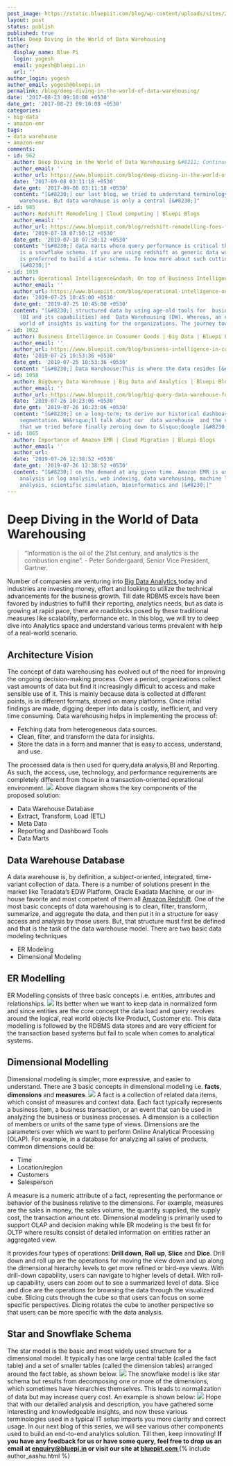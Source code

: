 ```yaml
---
post_image: https://static.bluepiit.com/blog/wp-content/uploads/sites/2/2017/08/Blog-DataWarehouse.jpg
layout: post
status: publish
published: true
title: Deep Diving in the World of Data Warehousing
author:
  display_name: Blue Pi
  login: yogesh
  email: yogesh@bluepi.in
  url: ''
author_login: yogesh
author_email: yogesh@bluepi.in
permalink: /blog/deep-diving-in-the-world-of-data-warehousing/
date: '2017-08-23 09:10:08 +0530'
date_gmt: '2017-08-23 09:10:08 +0530'
categories:
- big-data
- amazon-emr
tags:
- data warehouse
- amazon-emr
comments:
- id: 962
  author: Deep Diving in the World of Data Warehousing &#8211; Continued..
  author_email: ''
  author_url: https://www.bluepiit.com/blog/deep-diving-in-the-world-of-data-warehousing-continued/
  date: '2017-09-08 03:11:18 +0530'
  date_gmt: '2017-09-08 03:11:18 +0530'
  content: "[&#8230;] our last blog, we tried to understand terminology around data
    warehouse. But data warehouse is only a central [&#8230;]"
- id: 985
  author: Redshift Remodeling | Cloud computing | Bluepi Blogs
  author_email: ''
  author_url: https://www.bluepiit.com/blog/redshift-remodelling-foes-friends-and-dimensions/
  date: '2019-07-18 07:50:12 +0530'
  date_gmt: '2019-07-18 07:50:12 +0530'
  content: "[&#8230;] data marts where query performance is critical the right choice
    is a snowflake schema. if you are using redshift as generic data warehouse it
    is preferred to build a star schema. To know more about such cutting-edge technology,
    [&#8230;]"
- id: 1019
  author: Operational Intelligence&ndash; On top of Business Intelligence | Bluepi
  author_email: ''
  author_url: https://www.bluepiit.com/blog/operational-intelligence-on-top-of-the-business-intelligence/
  date: '2019-07-25 10:45:00 +0530'
  date_gmt: '2019-07-25 10:45:00 +0530'
  content: "[&#8230;] structured data by using age-old tools for  business intelligence
    (BI and its capabilities) and  Data Warehousing (DW). Whereas, an entirely new
    world of insights is waiting for the organizations. The journey towards [&#8230;]"
- id: 1022
  author: Business Intelligence in Consumer Goods | Big Data | Bluepi Blogs
  author_email: ''
  author_url: https://www.bluepiit.com/blog/business-intelligence-in-consumer-goods/
  date: '2019-07-25 10:53:36 +0530'
  date_gmt: '2019-07-25 10:53:36 +0530'
  content: "[&#8230;] Data Warehouse:This is where the data resides [&#8230;]"
- id: 1058
  author: BigQuery Data Warehouse | Big Data and Analytics | Bluepi Blogs
  author_email: ''
  author_url: https://www.bluepiit.com/blog/big-query-data-warehouse-for-pistats/
  date: '2019-07-26 10:23:06 +0530'
  date_gmt: '2019-07-26 10:23:06 +0530'
  content: "[&#8230;] on a long-term; to derive our historical dashboards with user
    segmentation. We&rsquo;ll talk about our  data warehouse  and the various alternatives
    that we tried before finally zeroing down to &lsquo;Google [&#8230;]"
- id: 1065
  author: Importance of Amazon EMR | Cloud Migration | Bluepi Blogs
  author_email: ''
  author_url: 
  date: '2019-07-26 12:38:52 +0530'
  date_gmt: '2019-07-26 12:38:52 +0530'
  content: "[&#8230;] on the demand at any given time. Amazon EMR is used for data
    analysis in log analysis, web indexing, data warehousing, machine learning, financial
    analysis, scientific simulation, bioinformatics and [&#8230;]"
---
```

# Deep Diving in the World of Data Warehousing
<blockquote>&ldquo;Information is the oil of the 21st century, and analytics is the combustion engine&rdquo;. - Peter Sondergaard, Senior Vice President, Gartner.</blockquote>
Number of companies are venturing into <a href="https://www.bluepiit.com/big-data">Big Data Analytics </a> today and industries are investing money, effort and looking to utilize the technical advancements for the business growth.
Till date RDBMS excels have been favored by industries to fulfill their reporting, analytics needs, but as data is growing at rapid pace, there are roadblocks posed by these traditional measures like scalability, performance etc.
In this blog, we will try to deep dive into Analytics space and understand various terms prevalent with help of a real-world scenario.

## Architecture Vision
The concept of data warehousing has evolved out of the need for improving the ongoing decision-making process. Over a period, organizations collect vast amounts of data but find it increasingly difficult to access and make sensible use of it. This is mainly because data is collected at different points, is in different formats, stored on many platforms. Once initial findings are made, digging deeper into data is costly, inefficient, and very time consuming.
Data warehousing helps in implementing the process of:

+ Fetching data from heterogeneous data sources.
+ Clean, filter, and transform the data for insights.
+ Store the data in a form and manner that is easy to access, understand, and use.

The processed data is then used for query,data analysis,BI and Reporting. As such, the access, use, technology, and performance requirements are completely different from those in a transaction-oriented operational environment.
<img class="blog_image_size" src="https://dhh0yoio3ikfv.cloudfront.net/blog/wp-content/uploads/sites/2/2017/08/diagram-1.png" />
Above diagram shows the key components of the proposed solution:

+ Data Warehouse Database
+ Extract, Transform, Load (ETL)
+ Meta Data
+ Reporting and Dashboard Tools
+ Data Marts

## Data Warehouse Database
A data warehouse is, by definition, a subject-oriented, integrated, time-variant collection of data.
There is a number of solutions present in the market like Teradata&rsquo;s EDW Platform, Oracle Exadata Machine, or our in-house favorite and most competent of them all <a href="https://www.bluepiit.com/blog/redshift-remodelling-foes-friends-and-dimensions/" target="_blank" rel="noopener noreferrer">Amazon Redshift</a>.
One of the most basic concepts of data warehousing is to clean, filter, transform, summarize, and aggregate the data, and then put it in a structure for easy access and analysis by those users. But, that structure must first be defined and that is the task of the data warehouse model.
There are two basic data modeling techniques

+ ER Modeling
+ Dimensional Modeling

## ER Modelling
ER Modelling consists of three basic concepts i.e. entities, attributes and relationships.
<img class="blog_image_size" src="https://dhh0yoio3ikfv.cloudfront.net/blog/wp-content/uploads/sites/2/2017/08/diagram-2.png" />
Its better when we want to keep data in normalized form and since entities are the core concept the data load and query revolves around the logical, real world objects like Product, Customer etc. 
This data modelling is followed by the RDBMS data stores and are very efficient for the transaction based systems but fail to scale when comes to analytical systems.

## Dimensional Modelling
Dimensional modeling is simpler, more expressive, and easier to understand. There are 3 basic concepts in dimensional modeling i.e. **facts**, **dimensions** and **measures**.
<img class="blog_image_size" src="https://dhh0yoio3ikfv.cloudfront.net/blog/wp-content/uploads/sites/2/2017/08/diagramme_datawarehouse.png" />
A fact is a collection of related data items, which consist of measures and context data. Each fact typically represents a business item, a business transaction, or an event that can be used in analyzing the business or business processes.
A dimension is a collection of members or units of the same type of views. Dimensions are the parameters over which we want to perform Online Analytical Processing (OLAP). For example, in a database for analyzing all sales of products, common dimensions could be:

+ Time
+ Location/region
+ Customers
+ Salesperson

A measure is a numeric attribute of a fact, representing the performance or behavior of the business relative to the dimensions. For example, measures are the sales in money, the sales volume, the quantity supplied, the supply cost, the transaction amount etc.
Dimensional modeling is primarily used to support OLAP and decision making while ER modeling is the best fit for OLTP where results consist of detailed information on entities rather an aggregated view.

It provides four types of operations: **Drill down**, **Roll up**, **Slice** and **Dice**.
Drill down and roll up are the operations for moving the view down and up along the dimensional hierarchy levels to get more refined or bird-eye views. With drill-down capability, users can navigate to higher levels of detail. With roll-up capability, users can zoom out to see a summarized level of data.
Slice and dice are the operations for browsing the data through the visualized cube. Slicing cuts through the cube so that users can focus on some specific perspectives. Dicing rotates the cube to another perspective so that users can be more specific with the data analysis.
## Star and Snowflake Schema
The star model is the basic and most widely used structure for a dimensional model. It typically has one large central table (called the fact table) and a set of smaller tables (called the dimension tables) arranged around the fact table, as shown below.
<img class="blog_image_size" src="https://dhh0yoio3ikfv.cloudfront.net/blog/wp-content/uploads/sites/2/2017/08/diagram-3.png" />
The snowflake model is like star schema but results from decomposing one or more of the dimensions, which sometimes have hierarchies themselves. This leads to normalization of data but may increase query cost. An example is shown below:
<img class="blog_image_size" src="https://dhh0yoio3ikfv.cloudfront.net/blog/wp-content/uploads/sites/2/2017/08/diagram-4-1024x557.png" />
Hope that with our detailed analysis and description, you have gathered some interesting and knowledgeable insights, and now these various terminologies used in a typical IT setup imparts you more clarity and correct usage.
In our next blog of this series, we will see various other components used to build an end-to-end analytics solution.
Till then, keep innovating!
<strong>If you have any feedback for us or have some query, feel free to drop us an email at enquiry@bluepi.in or visit our site at <a href="https://www.bluepiit.com/" target="_blank" rel="noopener noreferrer">bluepiit.com </a>
</strong>
{% include author_aashu.html %}
